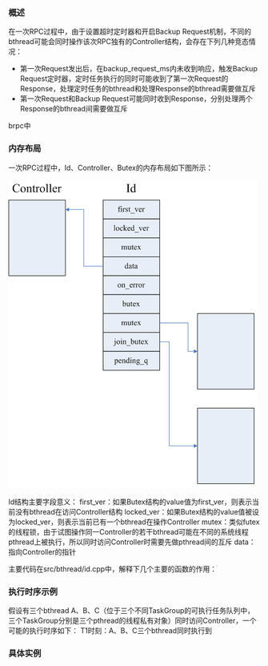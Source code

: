 ### 概述

在一次RPC过程中，由于设置超时定时器和开启Backup Request机制，不同的bthread可能会同时操作该次RPC独有的Controller结构，会存在下列几种竞态情况：
* 第一次Request发出后，在backup_request_ms内未收到响应，触发Backup Request定时器，定时任务执行的同时可能收到了第一次Request的Response，处理定时任务的bthread和处理Response的bthread需要做互斥
* 第一次Request和Backup Request可能同时收到Response，分别处理两个Response的bthread间需要做互斥

brpc中

### 内存布局

一次RPC过程中，Id、Controller、Butex的内存布局如下图所示：

![img](../images/client_bthread_sync_1.png)

Id结构主要字段意义：
first_ver：如果Butex结构的value值为first_ver，则表示当前没有bthread在访问Controller结构
locked_ver：如果Butex结构的value值被设为locked_ver，则表示当前已有一个bthread在操作Controller
mutex：类似futex的线程锁，由于试图操作同一Controller的若干bthread可能在不同的系统线程pthread上被执行，所以同时访问Controller时需要先做pthread间的互斥
data：指向Controller的指针


主要代码在src/bthread/id.cpp中，解释下几个主要的函数的作用：

### 执行时序示例

假设有三个bthread A、B、C（位于三个不同TaskGroup的可执行任务队列中，三个TaskGroup分别是三个pthread的线程私有对象）同时访问Controller，一个可能的执行时序如下：
T1时刻：A、B、C三个bthread同时执行到

### 具体实例

